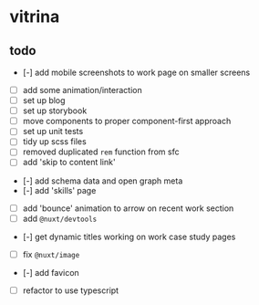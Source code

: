 # vitrina

## todo
- [-] add mobile screenshots to work page on smaller screens
- [ ] add some animation/interaction
- [ ] set up blog
- [ ] set up storybook
- [ ] move components to proper component-first approach
- [ ] set up unit tests
- [ ] tidy up scss files
- [ ] removed duplicated `rem` function from sfc
- [ ] add 'skip to content link'
- [-] add schema data and open graph meta
- [-] add 'skills' page
- [ ] add 'bounce' animation to arrow on recent work section
- [ ] add `@nuxt/devtools`
- [-] get dynamic titles working on work case study pages
- [ ] fix `@nuxt/image`
- [-] add favicon
- [ ] refactor to use typescript
